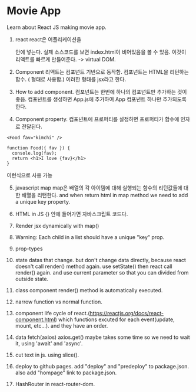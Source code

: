 # Movie App

Learn about React JS making movie app.


1. react
react은 어플리케이션을 <div id="root"></div> 안에 넣는다.
실제 소스코드를 보면 index.html이 비어있음을 볼 수 있음.
이것이 리액트를 빠르게 만들어준다. -> virtual DOM.

2. Component
리액트는 컴포넌트 기반으로 동작함.
컴포넌트는 HTML을 리턴하는 함수.
(<App/> 형태로 사용함.) 이러한 형태를 jsx라고 한다.

3. How to add component.
컴포넌트는 한번에 하나의 컴포넌트만 추가하는 것이 좋음.
컴포넌트를 생성하면 App.js에 추가하여 App 컴포넌트 하나만 추가되도록 한다.

4. Component property.
컴포넌트에 프로퍼티를 설정하면 프로퍼티가 함수에 인자로 전달된다.
```      
<Food fav="kimchi" />

function Food({ fav }) {
  console.log(fav);
  return <h1>I love {fav}</h1>
}
```
이런식으로 사용 가능

5. javascript map
map은 배열의 각 아이템에 대해 실행되는 함수의 리턴값들에 대한 배열을 리턴한다. and when return html in map method we need to add a unique key property.

6. HTML in JS
{} 안에 들어가면 자바스크립트 코드다.

7. Render jsx dynamically with map()

8. Warning: Each child in a list should have a unique "key" prop.

9. prop-types

10. state
datas that change.
but don't change data directly, because react doesn't call render() method again. use setState() then react call render() again. and use current parameter so that you can divided from outside state.

11. class component
render() method is automatically executed.

12. narrow function vs normal function.

13. component life cycle of react.(https://reactjs.org/docs/react-component.html)
which functions excuted for each event(update, mount, etc...). and they have an order.

14. data fetch(axios)
axios.get() maybe takes some time so we need to wait it, using 'await' and 'async'.

15. cut text in js.
using slice().

16. deploy to github pages.
add "deploy" and "predeploy" to package.json.
also add "hompage" link to package.json.

17. HashRouter in react-router-dom.
